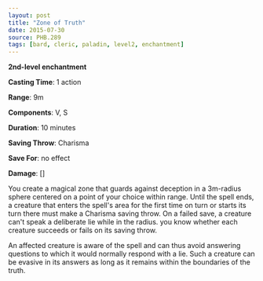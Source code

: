 ```yaml
---
layout: post
title: "Zone of Truth"
date: 2015-07-30
source: PHB.289
tags: [bard, cleric, paladin, level2, enchantment]
---
```


**2nd-level enchantment**

**Casting Time**: 1 action

**Range**: 9m

**Components**: V, S

**Duration**: 10 minutes

**Saving Throw**: Charisma

**Save For**: no effect

**Damage**: []

You create a magical zone that guards against deception in a 3m-radius sphere centered on a point of your choice within range. Until the spell ends, a creature that enters the spell's area for the first time on turn or starts its turn there must make a Charisma saving throw. On a failed save, a creature can't speak a deliberate lie while in the radius. you know whether each creature succeeds or fails on its saving throw.

An affected creature is aware of the spell and can thus avoid answering questions to which it would normally respond with a lie. Such a creature can be evasive in its answers as long as it remains within the boundaries of the truth.

